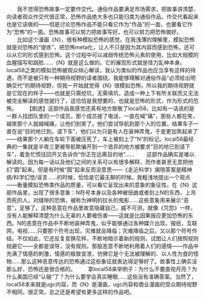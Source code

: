 　　我不觉得恐怖故事一定要作交代。通俗作品要满足市场需求，把故事讲清楚、向读者观众作交代很正常，恐怖作品绝大多也只能归类为通俗作品，作交代看起来也是它该做的——但是讨论恐怖作品不能只看它作为“作品”的一面，也要看它作为“恐怖”的一面。恐怖故事可以努力把故事写好，也可以努力把恐怖做好。
　　比如这个漫画《N》，很有种模拟恐怖的感觉。在我浅薄的理解里，模拟恐怖就是对恐怖的“提炼”，把恐怖meta化，让人不只是因为其内容而感到恐怖，还可以从它的形式感到恐怖。这个过程中可以减弱传统恐怖元素的使用，比如大规模的血腥描写和跳脸……《N》就是这么做的。它的展现形式就是怪力乱神本身。local58之类的模拟恐怖被观众倾心解读，我认为类似的作品也应当享有这样的待遇，而不是被只有一种期待视野的读者围绕。我能够理解对通俗作品“必须给出明确交代”的期待视野，但我一开始就觉得《N》很模拟恐怖，所以我的期待视野就是它现在的样子——也就是只需挖坑，无需填坑，造成一种上下有所关联而又无法被完全解读的感觉就行了，这恰恰是我想要的，也就是恐怖的形式，作为形式的恐怖。
　　【剧透】这部作品我感觉还真有地方致敬了local58，比如有一话说的是一群人找团队里的一个成员，那个成员接了电话，一直在喊“痛”，那些人都在笑，越笑那个人就越喊痛，让他们别笑了。他们尝试导航到那个人的位置，结果车子一直在说“目的地已到，请下车”，他们以为只是有人在装神弄鬼，于是更加笑起来了——结果那个人躺在车轮下面被压死了，车上被刻上了“N”的标记。local58最经典的一集就是半夜三更被导航欺骗开到一个诡异的地方被要求“目的地已到请下车”，着急忙慌往回开又告诉你“你正在远离目的地”……
　　这部作品确实是难以解读的，因为每一话以及他们之间的关系可以有很多解释，而作者甚至无意把他们“圆”起来。但是有时候“圆”起来反而没意思——《走近科学》揭晓答案是精神病/科学幻觉/谣言……的时候，恰恰是它最无聊的时候。我粗浅地提出一个观点——衡量模拟恐怖类作品的质量，可以看它呈现出来的意象的象征性。在《N》这部作品里，出现了很多意象：N符号本身以及各种被扭曲或者刻上N的东西，上吊而死的人，对缝隙的恐惧，被称为神明的拉长的鬼影……这些意象用来展示“恶意”，足够了。这种恶意在作品里故意隐藏自己，威不可测，就像《咒怨》一样，没有人能解释清楚为什么无辜的人要被伤害——这就是比因果报应更加恐怖的东西。N的恶意在作品中不断地装神弄鬼，似乎能够通过各种媒介出现，报纸，互联网，电视……只要那个符号出现，灾难就会降临；灾难降临之后，又以那个符号作结。不仅如此，它还反复变换花样，不断地暗示着新的规则，试图让人们按照规则规避它——全都是误导，没有规则。那股恶意不断地利用着人们的感情——作品中充满了情感的刺激，情感的极致宣泄，仿佛它是个无法被理解的、以人性为食的怪物……那么这种恶意传达的恐怖通过这些象征就表达得足够好了。故事性上确实没那么好，恐怖还是很合格的。
　　拿local58来举例子：为什么不要直视月亮？为什么美国已经“认输”了？为什么要学会真实睡眠……这些没有准确答案。当然了，local58本来就是ugc内容，而《N》是漫画，ugc内容和商业漫画的受众期待视野不相同，很正常。总之还是希望有更多这样的作品吧。

<!-- ##{"timestamp":1751467200}## -->